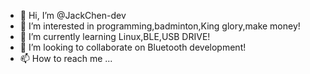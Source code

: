 - 👋 Hi, I’m @JackChen-dev
- 👀 I’m interested in programming,badminton,King glory,make money!
- 🌱 I’m currently learning Linux,BLE,USB DRIVE!
- 💞️ I’m looking to collaborate on Bluetooth development!
- 📫 How to reach me ...

<!---
JackChen-dev/JackChen-dev is a ✨ special ✨ repository because its `README.md` (this file) appears on your GitHub profile.
You can click the Preview link to take a look at your changes.
--->
